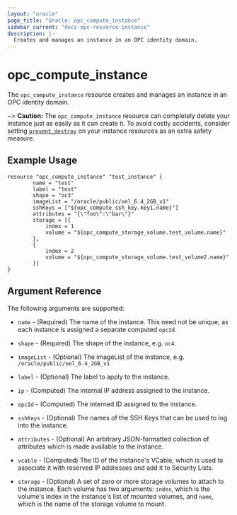 ```yaml
---
layout: "oracle"
page_title: "Oracle: opc_compute_instance"
sidebar_current: "docs-opc-resource-instance"
description: |-
  Creates and manages an instance in an OPC identity domain.
---
```


# opc\_compute\_instance

The ``opc_compute_instance`` resource creates and manages an instance in an OPC identity domain.

~> **Caution:** The ``opc_compute_instance`` resource can completely delete your
instance just as easily as it can create it. To avoid costly accidents,
consider setting
[``prevent_destroy``](/docs/configuration/resources.html#prevent_destroy)
on your instance resources as an extra safety measure.

## Example Usage

```
resource "opc_compute_instance" "test_instance" {
       	name = "test"
       	label = "test"
       	shape = "oc3"
       	imageList = "/oracle/public/oel_6.4_2GB_v1"
       	sshKeys = ["${opc_compute_ssh_key.key1.name}"]
       	attributes = "{\"foo\":\"bar\"}"
       	storage = [{
       		index = 1
       		volume = "${opc_compute_storage_volume.test_volume.name}"
       	},
       	{
       		index = 2
       		volume = "${opc_compute_storage_volume.test_volume2.name}"
       	}]
}
```

## Argument Reference

The following arguments are supported:

* `name` - (Required) The name of the instance. This need not be unique, as each instance is assigned a separate
computed `opcId`.

* `shape` - (Required) The shape of the instance, e.g. `oc4`.

* `imageList` - (Optional) The imageList of the instance, e.g. `/oracle/public/oel_6.4_2GB_v1`

* `label` - (Optional) The label to apply to the instance.

* `ip` - (Computed) The internal IP address assigned to the instance.

* `opcId` - (Computed) The interned ID assigned to the instance.

* `sshKeys` - (Optional) The names of the SSH Keys that can be used to log into the instance. 

* `attributes` - (Optional) An arbitrary JSON-formatted collection of attributes which is made available to the instance.

* `vcable` - (Computed) The ID of the instance's VCable, which is used to associate it with reserved IP addresses and
add it to Security Lists.

* `storage` - (Optional) A set of zero or more storage volumes to attach to the instance. Each volume has two arguments:
`index`, which is the volume's index in the instance's list of mounted volumes, and `name`, which is the name of the
storage volume to mount.

